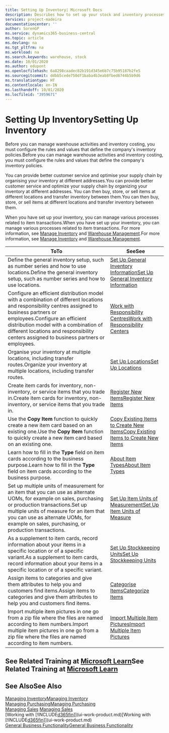 ```yaml
---
title: Setting Up Inventory| Microsoft Docs
description: Describes how to set up your stock and inventory processes, including transfer routes and locations, such as warehouses.
services: project-madeira
documentationcenter: ''
author: SorenGP
ms.service: dynamics365-business-central
ms.topic: article
ms.devlang: na
ms.tgt_pltfrm: na
ms.workload: na
ms.search.keywords: warehouse, stock
ms.date: 10/01/2020
ms.author: edupont
ms.openlocfilehash: 6a8298caadec82b191d345e6b7c75b95187b2fe5
ms.sourcegitcommit: ddbb5cede750df1baba4b3eab8fbed6744b5b9d6
ms.translationtype: HT
ms.contentlocale: en-IN
ms.lasthandoff: 10/01/2020
ms.locfileid: "3959671"
---
```

# <a name="setting-up-inventory"></a><span data-ttu-id="d5e6b-103">Setting Up Inventory</span><span class="sxs-lookup"><span data-stu-id="d5e6b-103">Setting Up Inventory</span></span>
<span data-ttu-id="d5e6b-104">Before you can manage warehouse activities and inventory costing, you must configure the rules and values that define the company's inventory policies.</span><span class="sxs-lookup"><span data-stu-id="d5e6b-104">Before you can manage warehouse activities and inventory costing, you must configure the rules and values that define the company's inventory policies.</span></span>

<span data-ttu-id="d5e6b-105">You can provide better customer service and optimise your supply chain by organising your inventory at different addresses.</span><span class="sxs-lookup"><span data-stu-id="d5e6b-105">You can provide better customer service and optimize your supply chain by organizing your inventory at different addresses.</span></span> <span data-ttu-id="d5e6b-106">You can then buy, store, or sell items at different locations and transfer inventory between them.</span><span class="sxs-lookup"><span data-stu-id="d5e6b-106">You can then buy, store, or sell items at different locations and transfer inventory between them.</span></span>

<span data-ttu-id="d5e6b-107">When you have set up your inventory, you can manage various processes related to item transactions.</span><span class="sxs-lookup"><span data-stu-id="d5e6b-107">When you have set up your inventory, you can manage various processes related to item transactions.</span></span> <span data-ttu-id="d5e6b-108">For more information, see [Manage Inventory](inventory-manage-inventory.md) and [Warehouse Management](warehouse-manage-warehouse.md).</span><span class="sxs-lookup"><span data-stu-id="d5e6b-108">For more information, see [Manage Inventory](inventory-manage-inventory.md) and [Warehouse Management](warehouse-manage-warehouse.md).</span></span>

| <span data-ttu-id="d5e6b-109">To</span><span class="sxs-lookup"><span data-stu-id="d5e6b-109">To</span></span> | <span data-ttu-id="d5e6b-110">See</span><span class="sxs-lookup"><span data-stu-id="d5e6b-110">See</span></span> |
| --- | --- |
| <span data-ttu-id="d5e6b-111">Define the general inventory setup, such as number series and how to use locations.</span><span class="sxs-lookup"><span data-stu-id="d5e6b-111">Define the general inventory setup, such as number series and how to use locations.</span></span> |[<span data-ttu-id="d5e6b-112">Set Up General Inventory Information</span><span class="sxs-lookup"><span data-stu-id="d5e6b-112">Set Up General Inventory Information</span></span>](inventory-how-setup-general.md) |
|<span data-ttu-id="d5e6b-113">Configure an efficient distribution model with a combination of different locations and responsibility centres assigned to business partners or employees.</span><span class="sxs-lookup"><span data-stu-id="d5e6b-113">Configure an efficient distribution model with a combination of different locations and responsibility centers assigned to business partners or employees.</span></span>|[<span data-ttu-id="d5e6b-114">Work with Responsibility Centres</span><span class="sxs-lookup"><span data-stu-id="d5e6b-114">Work with Responsibility Centers</span></span>](inventory-responsibility-centers.md)|
| <span data-ttu-id="d5e6b-115">Organise your inventory at multiple locations, including transfer routes.</span><span class="sxs-lookup"><span data-stu-id="d5e6b-115">Organize your inventory at multiple locations, including transfer routes.</span></span> |[<span data-ttu-id="d5e6b-116">Set Up Locations</span><span class="sxs-lookup"><span data-stu-id="d5e6b-116">Set Up Locations</span></span>](inventory-how-register-new-items.md) |
| <span data-ttu-id="d5e6b-117">Create item cards for inventory, non-inventory, or service items that you trade in.</span><span class="sxs-lookup"><span data-stu-id="d5e6b-117">Create item cards for inventory, non-inventory, or service items that you trade in.</span></span> |[<span data-ttu-id="d5e6b-118">Register New Items</span><span class="sxs-lookup"><span data-stu-id="d5e6b-118">Register New Items</span></span>](inventory-how-register-new-items.md) |
|<span data-ttu-id="d5e6b-119">Use the **Copy Item** function to quickly create a new item card based on an existing one.</span><span class="sxs-lookup"><span data-stu-id="d5e6b-119">Use the **Copy Item** function to quickly create a new item card based on an existing one.</span></span>|[<span data-ttu-id="d5e6b-120">Copy Existing Items to Create New Items</span><span class="sxs-lookup"><span data-stu-id="d5e6b-120">Copy Existing Items to Create New Items</span></span>](inventory-how-copy-items.md)|
|<span data-ttu-id="d5e6b-121">Learn how to fill in the **Type** field on item cards according to the business purpose.</span><span class="sxs-lookup"><span data-stu-id="d5e6b-121">Learn how to fill in the **Type** field on item cards according to the business purpose.</span></span>|[<span data-ttu-id="d5e6b-122">About Item Types</span><span class="sxs-lookup"><span data-stu-id="d5e6b-122">About Item Types</span></span>](inventory-about-item-types.md)|
|<span data-ttu-id="d5e6b-123">Set up multiple units of measurement for an item that you can use as alternate UOMs, for example on sales, purchasing or production transactions.</span><span class="sxs-lookup"><span data-stu-id="d5e6b-123">Set up multiple units of measure for an item that you can use as alternate UOMs, for example on sales, purchasing, or production transactions.</span></span>|[<span data-ttu-id="d5e6b-124">Set Up Item Units of Measurement</span><span class="sxs-lookup"><span data-stu-id="d5e6b-124">Set Up Item Units of Measure</span></span>](inventory-how-setup-units-of-measure.md)|
|<span data-ttu-id="d5e6b-125">As a supplement to item cards, record information about your items in a specific location or of a specific variant.</span><span class="sxs-lookup"><span data-stu-id="d5e6b-125">As a supplement to item cards, record information about your items in a specific location or of a specific variant.</span></span>|[<span data-ttu-id="d5e6b-126">Set Up Stockkeeping Units</span><span class="sxs-lookup"><span data-stu-id="d5e6b-126">Set Up Stockkeeping Units</span></span>](inventory-how-to-set-up-stockkeeping-units.md)|
| <span data-ttu-id="d5e6b-127">Assign items to categories and give them attributes to help you and customers find items.</span><span class="sxs-lookup"><span data-stu-id="d5e6b-127">Assign items to categories and give them attributes to help you and customers find items.</span></span> |[<span data-ttu-id="d5e6b-128">Categorise Items</span><span class="sxs-lookup"><span data-stu-id="d5e6b-128">Categorize Items</span></span>](inventory-how-categorize-items.md) |
|<span data-ttu-id="d5e6b-129">Import multiple item pictures in one go from a zip file where the files are named according to item numbers.</span><span class="sxs-lookup"><span data-stu-id="d5e6b-129">Import multiple item pictures in one go from a zip file where the files are named according to item numbers.</span></span>|[<span data-ttu-id="d5e6b-130">Import Multiple Item Pictures</span><span class="sxs-lookup"><span data-stu-id="d5e6b-130">Import Multiple Item Pictures</span></span>](inventory-how-import-item-pictures.md)|

## <a name="see-related-training-at-microsoft-learn"></a><span data-ttu-id="d5e6b-131">See Related Training at [Microsoft Learn](/learn/modules/trade-get-started-dynamics-365-business-central/)</span><span class="sxs-lookup"><span data-stu-id="d5e6b-131">See Related Training at [Microsoft Learn](/learn/modules/trade-get-started-dynamics-365-business-central/)</span></span>

## <a name="see-also"></a><span data-ttu-id="d5e6b-132">See Also</span><span class="sxs-lookup"><span data-stu-id="d5e6b-132">See Also</span></span>
[<span data-ttu-id="d5e6b-133">Managing Inventory</span><span class="sxs-lookup"><span data-stu-id="d5e6b-133">Managing Inventory</span></span>](inventory-manage-inventory.md)  
[<span data-ttu-id="d5e6b-134">Managing Purchasing</span><span class="sxs-lookup"><span data-stu-id="d5e6b-134">Managing Purchasing</span></span>](purchasing-manage-purchasing.md)  
<span data-ttu-id="d5e6b-135">[Managing Sales](sales-manage-sales.md)  </span><span class="sxs-lookup"><span data-stu-id="d5e6b-135">[Managing Sales](sales-manage-sales.md)  </span></span>  
<span data-ttu-id="d5e6b-136">[Working with [!INCLUDE[d365fin](includes/d365fin_md.md)]](ui-work-product.md)</span><span class="sxs-lookup"><span data-stu-id="d5e6b-136">[Working with [!INCLUDE[d365fin](includes/d365fin_md.md)]](ui-work-product.md)</span></span>  
[<span data-ttu-id="d5e6b-137">General Business Functionality</span><span class="sxs-lookup"><span data-stu-id="d5e6b-137">General Business Functionality</span></span>](ui-across-business-areas.md)
